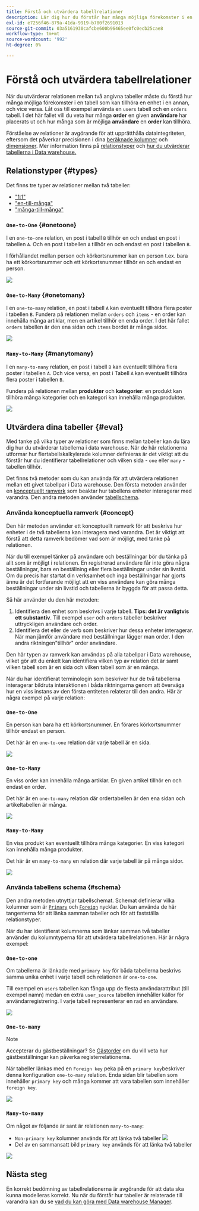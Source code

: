 ```yaml
---
title: Förstå och utvärdera tabellrelationer
description: Lär dig hur du förstår hur många möjliga förekomster i en tabell som kan tillhöra en enhet i en annan, och vice versa.
exl-id: e7256f46-879a-41da-9919-b700f2691013
source-git-commit: 03a5161930cafcbe600b96465ee0fc0ecb25cae8
workflow-type: tm+mt
source-wordcount: '992'
ht-degree: 0%

---
```


# Förstå och utvärdera tabellrelationer

När du utvärderar relationen mellan två angivna tabeller måste du förstå hur många möjliga förekomster i en tabell som kan tillhöra en enhet i en annan, och vice versa. Låt oss till exempel använda en `users` tabell och en `orders` tabell. I det här fallet vill du veta hur många **order** en given **användare** har placerats ut och hur många som är möjliga **användare** en **order** kan tillhöra.

Förståelse av relationer är avgörande för att upprätthålla dataintegriteten, eftersom det påverkar precisionen i dina [beräknade kolumner](../data-warehouse-mgr/creating-calculated-columns.md) och [dimensioner](../data-warehouse-mgr/manage-data-dimensions-metrics.md). Mer information finns på [relationstyper](#types) och [hur du utvärderar tabellerna i Data warehouse.](#eval)

## Relationstyper {#types}

Det finns tre typer av relationer mellan två tabeller:

* [&quot;1:1&quot;](#onetoone)
* [&quot;en-till-många&quot;](#onetomany)
* [&quot;många-till-många&quot;](#manytomany)

### `One-to-One` {#onetoone}

I en `one-to-one` relation, en post i tabell `B` tillhör en och endast en post i tabellen `A`. Och en post i tabellen `A` tillhör en och endast en post i tabellen `B`.

I förhållandet mellan person och körkortsnummer kan en person t.ex. bara ha ett körkortsnummer och ett körkortsnummer tillhör en och endast en person.

![](../../assets/one-to-one.png)

### `One-to-Many` {#onetomany}

I en `one-to-many` relation, en post i tabell `A` kan eventuellt tillhöra flera poster i tabellen `B`. Fundera på relationen mellan `orders` och `items` - en order kan innehålla många artiklar, men en artikel tillhör en enda order. I det här fallet `orders` tabellen är den ena sidan och `items` bordet är många sidor.

![](../../assets/one-to-many_001.png)

### `Many-to-Many` {#manytomany}

I en `many-to-many` relation, en post i tabell `B` kan eventuellt tillhöra flera poster i tabellen `A`. Och vice versa, en post i Tabell `A` kan eventuellt tillhöra flera poster i tabellen `B`.

Fundera på relationen mellan **produkter** och **kategorier**: en produkt kan tillhöra många kategorier och en kategori kan innehålla många produkter.

![](../../assets/many-to-many.png)

## Utvärdera dina tabeller {#eval}

Med tanke på vilka typer av relationer som finns mellan tabeller kan du lära dig hur du utvärderar tabellerna i data warehouse. När de här relationerna utformar hur flertabellskalkylerade kolumner definieras är det viktigt att du förstår hur du identifierar tabellrelationer och vilken sida - `one` eller `many` - tabellen tillhör.

Det finns två metoder som du kan använda för att utvärdera relationen mellan ett givet tabellpar i Data warehouse. Den första metoden använder en [konceptuellt ramverk](#concept) som beaktar hur tabellens enheter interagerar med varandra. Den andra metoden använder [tabellschema](#schema).

### Använda konceptuella ramverk {#concept}

Den här metoden använder ett konceptuellt ramverk för att beskriva hur enheter i de två tabellerna kan interagera med varandra. Det är viktigt att förstå att detta ramverk bedömer vad som är möjligt, med tanke på relationen.

När du till exempel tänker på användare och beställningar bör du tänka på allt som är möjligt i relationen. En registrerad användare får inte göra några beställningar, bara en beställning eller flera beställningar under sin livstid. Om du precis har startat din verksamhet och inga beställningar har gjorts ännu är det fortfarande möjligt att en viss användare kan göra många beställningar under sin livstid och tabellerna är byggda för att passa detta.

Så här använder du den här metoden:

1. Identifiera den enhet som beskrivs i varje tabell. **Tips: det är vanligtvis ett substantiv**. Till exempel `user` och `orders` tabeller beskriver uttryckligen användare och order.
1. Identifiera det eller de verb som beskriver hur dessa enheter interagerar. När man jämför användare med beställningar lägger man order. I den andra riktningen&quot;tillhör&quot; order användare.

Den här typen av ramverk kan användas på alla tabellpar i Data warehouse, vilket gör att du enkelt kan identifiera vilken typ av relation det är samt vilken tabell som är en sida och vilken tabell som är en många.

När du har identifierat terminologin som beskriver hur de två tabellerna interagerar bildruta interaktionen i båda riktningarna genom att överväga hur en viss instans av den första entiteten relaterar till den andra. Här är några exempel på varje relation:

### `One-to-One`

En person kan bara ha ett körkortsnummer. En förares körkortsnummer tillhör endast en person.

Det här är en `one-to-one` relation där varje tabell är en sida.

![](../../assets/one-to-one3.png)

### `One-to-Many`

En viss order kan innehålla många artiklar. En given artikel tillhör en och endast en order.

Det här är en `one-to-many` relation där ordertabellen är den ena sidan och artikeltabellen är många.

![](../../assets/one-to-many3.png)

### `Many-to-Many`

En viss produkt kan eventuellt tillhöra många kategorier. En viss kategori kan innehålla många produkter.

Det här är en `many-to-many` en relation där varje tabell är på många sidor.

![](../../assets/many-to-many3.png)

### Använda tabellens schema {#schema}

Den andra metoden utnyttjar tabellschemat. Schemat definierar vilka kolumner som är [`Primary`](http://en.wikipedia.org/wiki/Unique_key) och [`Foreign`](https://en.wikipedia.org/wiki/Foreign_key) nycklar. Du kan använda de här tangenterna för att länka samman tabeller och för att fastställa relationstyper.

När du har identifierat kolumnerna som länkar samman två tabeller använder du kolumntyperna för att utvärdera tabellrelationen. Här är några exempel:

### `One-to-one`

Om tabellerna är länkade med `primary key` för båda tabellerna beskrivs samma unika enhet i varje tabell och relationen är `one-to-one`.

Till exempel en `users` tabellen kan fånga upp de flesta användarattribut (till exempel namn) medan en extra `user_source` tabellen innehåller källor för användarregistrering. I varje tabell representerar en rad en användare.

![](../../assets/one-to-one1.png)

### `One-to-many`

>[!NOTE]
>
>Accepterar du gästbeställningar? Se [Gästorder](../data-warehouse-mgr/guest-orders.md) om du vill veta hur gästbeställningar kan påverka registerrelationerna.

När tabeller länkas med en `Foreign key` peka på en `primary key`beskriver denna konfiguration `one-to-many` relation. Enda sidan blir tabellen som innehåller `primary key` och många kommer att vara tabellen som innehåller `foreign key`.

![](../../assets/one-to-many1.png)

### `Many-to-many`

Om något av följande är sant är relationen `many-to-many`:

* `Non-primary key` kolumner används för att länka två tabeller
   ![](../../assets/many-to-many1.png)
* Del av en sammansatt bild `primary key` används för att länka två tabeller

![](../../assets/many-to-mnay2.png)

## Nästa steg

En korrekt bedömning av tabellrelationerna är avgörande för att data ska kunna modelleras korrekt. Nu när du förstår hur tabeller är relaterade till varandra kan du se [vad du kan göra med Data warehouse Manager](../data-warehouse-mgr/tour-dwm.md).
